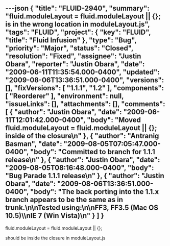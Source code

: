 ---json
{
  "title": "FLUID-2940",
  "summary": "fluid.moduleLayout = fluid.moduleLayout || {}; is in the wrong location in moduleLayout.js",
  "tags": "FLUID",
  "project": {
    "key": "FLUID",
    "title": "Fluid Infusion"
  },
  "type": "Bug",
  "priority": "Major",
  "status": "Closed",
  "resolution": "Fixed",
  "assignee": "Justin Obara",
  "reporter": "Justin Obara",
  "date": "2009-06-11T11:35:54.000-0400",
  "updated": "2009-08-06T13:36:51.000-0400",
  "versions": [],
  "fixVersions": [
    "1.1.1",
    "1.2"
  ],
  "components": [
    "Reorderer"
  ],
  "environment": null,
  "issueLinks": [],
  "attachments": [],
  "comments": [
    {
      "author": "Justin Obara",
      "date": "2009-06-11T12:01:42.000-0400",
      "body": "Moved fluid.moduleLayout = fluid.moduleLayout || {}; inside of the closure\n"
    },
    {
      "author": "Antranig Basman",
      "date": "2009-08-05T07:05:47.000-0400",
      "body": "Committed to branch for 1.1.1 release\n"
    },
    {
      "author": "Justin Obara",
      "date": "2009-08-05T08:16:48.000-0400",
      "body": "Bug Parade 1.1.1 release\n"
    },
    {
      "author": "Justin Obara",
      "date": "2009-08-06T13:36:51.000-0400",
      "body": "The back porting into the 1.1.x branch appears to be the same as in trunk.\n\nTested using:\n\nFF3, FF3.5 (Mac OS 10.5)\\\nIE 7 (Win Vista)\n"
    }
  ]
}
---
fluid.moduleLayout = fluid.moduleLayout || {};

should be inside the closure in moduleLayout.js

        